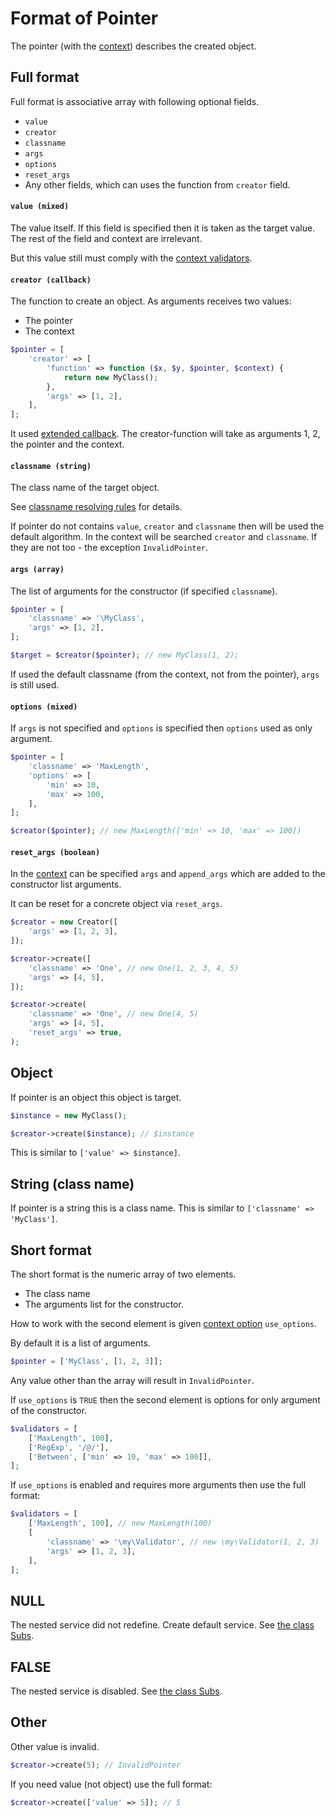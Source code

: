 # Format of Pointer

The pointer (with the [context](context.md)) describes the created object.

## Full format

Full format is associative array with following optional fields.

* `value`
* `creator`
* `classname`
* `args`
* `options`
* `reset_args`
* Any other fields, which can uses the function from `creator` field.

#### `value (mixed)`

The value itself.
If this field is specified then it is taken as the target value.
The rest of the field and context are irrelevant.

But this value still must comply with the [context validators](context.md).

#### `creator (callback)`

The function to create an object.
As arguments receives two values:

* The pointer
* The context

```php
$pointer = [
    'creator' => [
        'function' => function ($x, $y, $pointer, $context) {
            return new MyClass();
        },
        'args' => [1, 2],
    ],
];
```

It used [extended callback](https://github.com/axypro/callbacks/blob/master/doc/format.md).
The creator-function will take as arguments 1, 2, the pointer and the context.

#### `classname (string)`

The class name of the target object.

See [classname resolving rules](classname.md) for details.

If pointer do not contains `value`, `creator` and `classname` then will be used the default algorithm.
In the context will be searched `creator` and `classname`.
If they are not too - the exception `InvalidPointer`.

#### `args (array)`

The list of arguments for the constructor (if specified `classname`).

```php
$pointer = [
    'classname' => '\MyClass',
    'args' => [1, 2],
];

$target = $creator($pointer); // new MyClass(1, 2);
```

If used the default classname (from the context, not from the pointer), `args` is still used.

#### `options (mixed)`

If `args` is not specified and `options` is specified then `options` used as only argument.

```php
$pointer = [
    'classname' => 'MaxLength',
    'options' => [
        'min' => 10,
        'max' => 100,
    ],
];

$creator($pointer); // new MaxLength(['min' => 10, 'max' => 100])
```

#### `reset_args (boolean)`

In the [context](context.md) can be specified `args` and `append_args` which are added to the constructor list arguments.

It can be reset for a concrete object via `reset_args`.

```php
$creator = new Creator([
    'args' => [1, 2, 3],
]);

$creator->create([
    'classname' => 'One', // new One(1, 2, 3, 4, 5)
    'args' => [4, 5],
]);

$creator->create(
    'classname' => 'One', // new One(4, 5)
    'args' => [4, 5],
    'reset_args' => true,
);
```

## Object

If pointer is an object this object is target.
 
```php
$instance = new MyClass();

$creator->create($instance); // $instance
```

This is similar to `['value' => $instance]`.

## String (class name)

If pointer is a string this is a class name.
This is similar to `['classname' => 'MyClass']`.

## Short format

The short format is the numeric array of two elements.

* The class name
* The arguments list for the constructor.

How to work with the second element is given [context option](context.md) `use_options`.
  
By default it is a list of arguments.
 
```php
$pointer = ['MyClass', [1, 2, 3]];
```

Any value other than the array will result in `InvalidPointer`.

If `use_options` is `TRUE` then the second element is options for only argument of the constructor.

```php
$validators = [
    ['MaxLength', 100],
    ['RegExp', '/@/'],
    ['Between', ['min' => 10, 'max' => 100]],
];
```

If `use_options` is enabled and requires more arguments then use the full format:
```php
$validators = [
    ['MaxLength', 100], // new MaxLength(100)
    [
        'classname' => '\my\Validator', // new \my\Validator(1, 2, 3)
        'args' => [1, 2, 3],
    ],
];
```

## NULL

The nested service did not redefine.
Create default service.
See [the class Subs](Subs.md).

## FALSE

The nested service is disabled.
See [the class Subs](Subs.md).

## Other

Other value is invalid.

```php
$creator->create(5); // InvalidPointer
```

If you need value (not object) use the full format: 

```php
$creator->create(['value' => 5]); // 5
```
